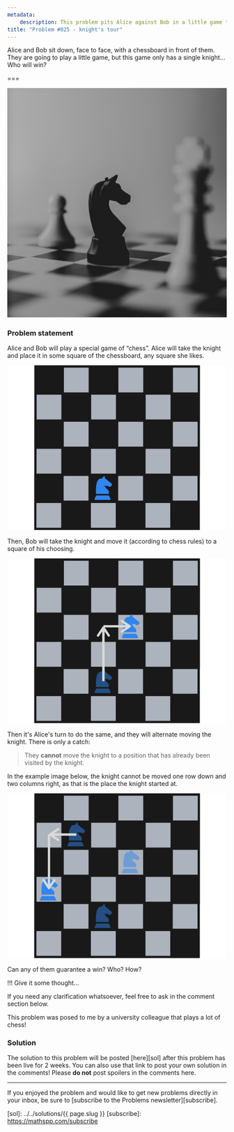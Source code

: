 ```yaml
---
metadata:
    description: This problem pits Alice against Bob in a little game that takes place in a chessboard.
title: "Problem #025 - knight's tour"
---
```


Alice and Bob sit down, face to face, with a chessboard in front of them.
They are going to play a little game, but this game only has a single knight...
Who will win?

===

![A chess knight](thumbnail.jpg "Photo by Piotr Makowski on Unsplash")

### Problem statement

Alice and Bob will play a special game of “chess”.
Alice will take the knight and place it in some square of the chessboard, any square she likes.

![Chessboard with a knight](_chessboard_01.png)

Then, Bob will take the knight and move it (according to chess rules) to a square of his choosing.

![Chessboard after another move](_chessboard_02.png)

Then it's Alice's turn to do the same, and they will alternate moving the knight.
There is only a catch:

 > They **cannot** move the knight to a position that has already been visited by the knight.

In the example image below, the knight cannot be moved one row down and two columns right, as that is the place the knight started at.

![Same chessboard with some squares already visited](_chessboard_03.png)

Can any of them guarantee a win? Who? How?

!!! Give it some thought...

If you need any clarification whatsoever, feel free to ask in the comment section below.

This problem was posed to me by a university colleague that plays a lot of chess!

### Solution

The solution to this problem will be posted [here][sol] after this problem has been live for 2 weeks. You can also use that link to post your own solution in the comments! Please **do not** post spoilers in the comments here.
<!--You can read the solution [here][sol] to compare with your own solution. You can also use that link to post your own solution in the comments! Please **do not** post spoilers in the comments here.-->

---

If you enjoyed the problem and would like to get new problems directly in your inbox, be sure to [subscribe to the Problems newsletter][subscribe].

[sol]: ../../solutions/{{ page.slug }}
[subscribe]: https://mathspp.com/subscribe
